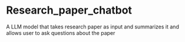 # Research_paper_chatbot
A LLM model that takes research paper as input and summarizes it and allows user to ask questions about the paper
